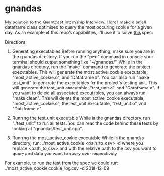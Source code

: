 # gnandas
My solution to the Quantcast Internship Interview.
Here I make a small dataframe class optimised to query the most occuring cookie for a given day. As an example of this repo's capabilities, I'll use it to solve [this](https://github.com/ethangnibus/gnandas/files/8322796/Quantcast.coding_task.Exercise.1.docx) spec:

Directions:
1) Generating executables 
Before running anything, make sure you are in the gnandas directory. If you run the "pwd" command in console your terminal should output something like "~/gnandas/". While in the gnandas directory, run the "make" command to generate the project executables. This will generate the most_active_cookie executable, "most_active_cookie.o", and "Dataframe.o". You can also run "make test_unit" to generate the executables for the project's testing unit. This will generate the test_unit executable, "test_unit.o", and "Dataframe.o". If you want to delete all associated executables, you can always run "make clean". This will delete the most_active_cookie executable, "most_active_cookie.o", the test_unit executable, "test_unit.o", and "Dataframe.o".

2) Running the test_unit executable
While in the gnandas directory, run "./test_unit" to run all tests. You can read the code behind these tests by looking at "gnandas/test_unit.cpp".

3) Running the most_active_cookie executable
While in the gnandas directory, run:
./most_active_cookie <path_to_csv> -d <date>
where you replace <path_to_csv> and <date> with the relative path to the csv you want to query and date you want to query over respectively.

For example, to run the test from the spec we could run:
./most_active_cookie cookie_log.csv -d 2018-12-09
